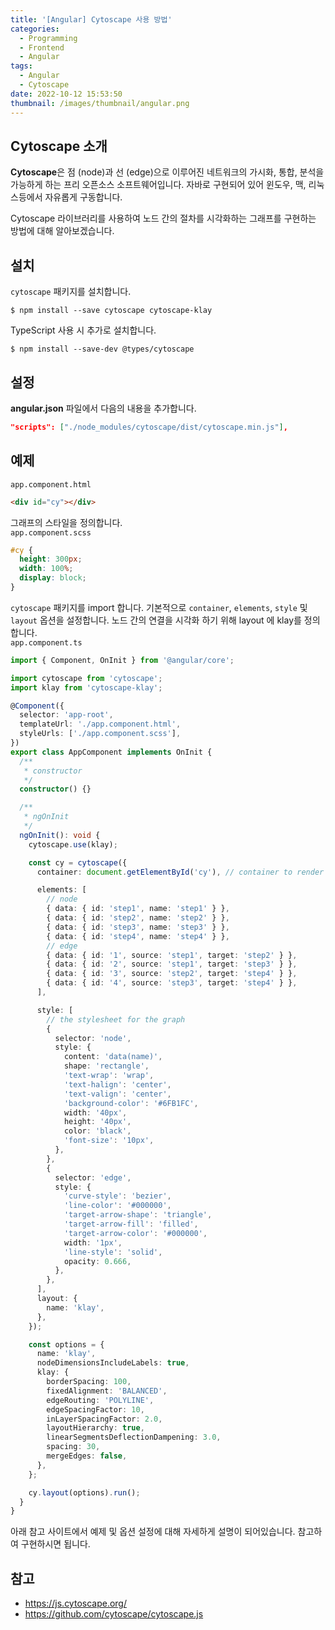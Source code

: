 ```yaml
---
title: '[Angular] Cytoscape 사용 방법'
categories:
  - Programming
  - Frontend
  - Angular
tags:
  - Angular
  - Cytoscape
date: 2022-10-12 15:53:50
thumbnail: /images/thumbnail/angular.png
---
```


## Cytoscape 소개

**Cytoscape**은 점 (node)과 선 (edge)으로 이루어진 네트워크의 가시화, 통합, 분석을 가능하게 하는 프리 오픈소스 소프트웨어입니다. 자바로 구현되어 있어 윈도우, 맥, 리눅스등에서 자유롭게 구동합니다.<br>

Cytoscape 라이브러리를 사용하여 노드 간의 절차를 시각화하는 그래프를 구현하는 방법에 대해 알아보겠습니다.

## 설치

`cytoscape` 패키지를 설치합니다.

```shell
$ npm install --save cytoscape cytoscape-klay
```

TypeScript 사용 시 추가로 설치합니다.

```shell
$ npm install --save-dev @types/cytoscape
```

## 설정

**angular.json** 파일에서 다음의 내용을 추가합니다.

```json
"scripts": ["./node_modules/cytoscape/dist/cytoscape.min.js"],
```

## 예제

`app.component.html`

```html
<div id="cy"></div>
```

그래프의 스타일을 정의합니다.<br>
`app.component.scss`

```scss
#cy {
  height: 300px;
  width: 100%;
  display: block;
}
```

`cytoscape` 패키지를 import 합니다. 기본적으로 `container`, `elements`, `style` 및 `layout` 옵션을 설정합니다. 노드 간의 연결을 시각화 하기 위해 layout 에 klay를 정의합니다.<br>
`app.component.ts`

```ts
import { Component, OnInit } from '@angular/core';

import cytoscape from 'cytoscape';
import klay from 'cytoscape-klay';

@Component({
  selector: 'app-root',
  templateUrl: './app.component.html',
  styleUrls: ['./app.component.scss'],
})
export class AppComponent implements OnInit {
  /**
   * constructor
   */
  constructor() {}

  /**
   * ngOnInit
   */
  ngOnInit(): void {
    cytoscape.use(klay);

    const cy = cytoscape({
      container: document.getElementById('cy'), // container to render in

      elements: [
        // node
        { data: { id: 'step1', name: 'step1' } },
        { data: { id: 'step2', name: 'step2' } },
        { data: { id: 'step3', name: 'step3' } },
        { data: { id: 'step4', name: 'step4' } },
        // edge
        { data: { id: '1', source: 'step1', target: 'step2' } },
        { data: { id: '2', source: 'step1', target: 'step3' } },
        { data: { id: '3', source: 'step2', target: 'step4' } },
        { data: { id: '4', source: 'step3', target: 'step4' } },
      ],

      style: [
        // the stylesheet for the graph
        {
          selector: 'node',
          style: {
            content: 'data(name)',
            shape: 'rectangle',
            'text-wrap': 'wrap',
            'text-halign': 'center',
            'text-valign': 'center',
            'background-color': '#6FB1FC',
            width: '40px',
            height: '40px',
            color: 'black',
            'font-size': '10px',
          },
        },
        {
          selector: 'edge',
          style: {
            'curve-style': 'bezier',
            'line-color': '#000000',
            'target-arrow-shape': 'triangle',
            'target-arrow-fill': 'filled',
            'target-arrow-color': '#000000',
            width: '1px',
            'line-style': 'solid',
            opacity: 0.666,
          },
        },
      ],
      layout: {
        name: 'klay',
      },
    });

    const options = {
      name: 'klay',
      nodeDimensionsIncludeLabels: true,
      klay: {
        borderSpacing: 100,
        fixedAlignment: 'BALANCED',
        edgeRouting: 'POLYLINE',
        edgeSpacingFactor: 10,
        inLayerSpacingFactor: 2.0,
        layoutHierarchy: true,
        linearSegmentsDeflectionDampening: 3.0,
        spacing: 30,
        mergeEdges: false,
      },
    };

    cy.layout(options).run();
  }
}
```

아래 참고 사이트에서 예제 및 옵션 설정에 대해 자세하게 설명이 되어있습니다. 참고하여 구현하시면 됩니다.

## 참고

- https://js.cytoscape.org/
- https://github.com/cytoscape/cytoscape.js
